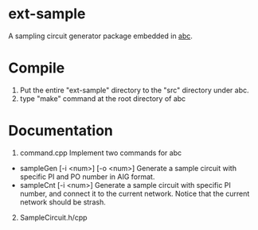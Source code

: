 # ext-sample
A sampling circuit generator package embedded in [abc](https://github.com/berkeley-abc/abc).

# Compile
1. Put the entire "ext-sample" directory to the "src" directory under abc.
2. type "make" command at the root directory of abc

# Documentation
1. command.cpp
  Implement two commands for abc
  - sampleGen \[-i \<num>] \[-o \<num>]
    Generate a sample circuit with specific PI and PO number in AIG format.
  - sampleCnt \[-i \<num>]
    Generate a sample circuit with specific PI number, and connect it to the current network. Notice that the current network should be strash.

2. SampleCircuit.h/cpp
